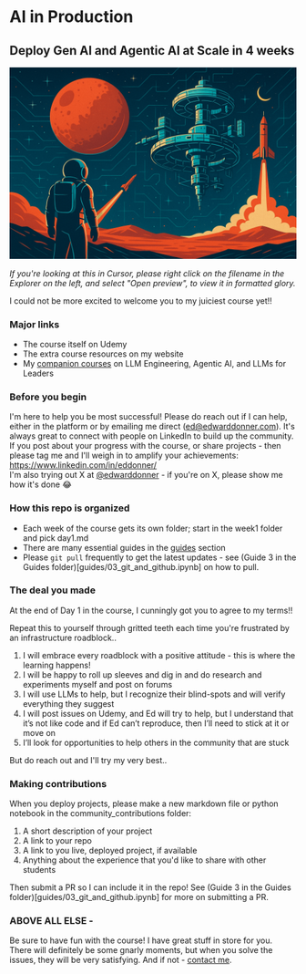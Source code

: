 # AI in Production

## Deploy Gen AI and Agentic AI at Scale in 4 weeks

![Course Image](assets/course.png)

_If you're looking at this in Cursor, please right click on the filename in the Explorer on the left, and select "Open preview", to view it in formatted glory._

I could not be more excited to welcome you to my juiciest course yet!!

### Major links

- The course itself on Udemy
- The extra course resources on my website
- My [companion courses](https://edwarddonner.com/2025/05/28/connecting-my-courses-become-an-llm-expert-and-leader/) on LLM Engineering, Agentic AI, and LLMs for Leaders

### Before you begin

I'm here to help you be most successful! Please do reach out if I can help, either in the platform or by emailing me direct (ed@edwarddonner.com). It's always great to connect with people on LinkedIn to build up the community. If you post about your progress with the course, or share projects - then please tag me and I'll weigh in to amplify your achievements:    
https://www.linkedin.com/in/eddonner/  
I'm also trying out X at [@edwarddonner](https://x.com/edwarddonner) - if you're on X, please show me how it's done 😂  

### How this repo is organized

- Each week of the course gets its own folder; start in the week1 folder and pick day1.md
- There are many essential guides in the [guides](guides/01_intro.ipynb) section
- Please `git pull` frequently to get the latest updates - see (Guide 3 in the Guides folder)[guides/03_git_and_github.ipynb] on how to pull.


### The deal you made

At the end of Day 1 in the course, I cunningly got you to agree to my terms!!

Repeat this to yourself through gritted teeth each time you're frustrated by an infrastructure roadblock..

1. I will embrace every roadblock with a positive attitude - this is where the learning happens!
2. I will be happy to roll up sleeves and dig in and do research and experiments myself and post on forums
3. I will use LLMs to help, but I recognize their blind-spots and will verify everything they suggest
4. I will post issues on Udemy, and Ed will try to help, but I understand that it’s not like code and if Ed can’t reproduce, then I’ll need to stick at it or move on
5. I’ll look for opportunities to help others in the community that are stuck

But do reach out and I'll try my very best..

### Making contributions

When you deploy projects, please make a new markdown file or python notebook in the community_contributions folder:
1. A short description of your project
2. A link to your repo
3. A link to you live, deployed project, if available
4. Anything about the experience that you'd like to share with other students

Then submit a PR so I can include it in the repo! See (Guide 3 in the Guides folder)[guides/03_git_and_github.ipynb] for more on submitting a PR.

### ABOVE ALL ELSE -

Be sure to have fun with the course! I have great stuff in store for you. There will definitely be some gnarly moments, but when you solve the issues, they will be very satisfying. And if not - [contact me](https://www.linkedin.com/in/eddonner/).